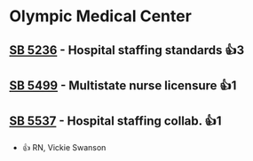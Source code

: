 # Olympic Medical Center

## [SB 5236](/bill/2023-24/sb/5236/) - Hospital staffing standards 👍3  

## [SB 5499](/bill/2023-24/sb/5499/) - Multistate nurse licensure 👍1  

## [SB 5537](/bill/2023-24/sb/5537/) - Hospital staffing collab. 👍1  
* 👍 RN, Vickie Swanson